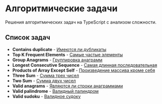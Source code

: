 # Алгоритмические задачи

Решения алгоритмических задач на TypeScript с анализом сложности.

## Список задач

- **Contains duplicate** - [Имеются ли дубликаты](./src/contains-duplicate)
- **Top K Frequent Elements** - [Cамыe частыe элементы](./src/frequent-elements)
- **Group Anagrams** - [Группировка анаграмм](./src/group-anagrams)
- **Longest Consecutive Sequence** - [Самая длинная последовательная](./src/longest-consecutive-sequence)
- **Products of Array Except Self** - [Произведение массива кроме себя](./src/products-of-array)
- **Three Sum** - [Сумма трех чисел](./src/three-sum)
- **Two Sum** - [Сумма двух чисел](./src/two-sum)
- **Valid anagrams** - [Являются ли строки анаграммами](./src/valid-anagrams)
- **Valid palindrome** - [Валидный палиндром](./src/valid-palindrome)
- **Valid sudoku** - [Валидное судоку](./src/valid-sudoku)
